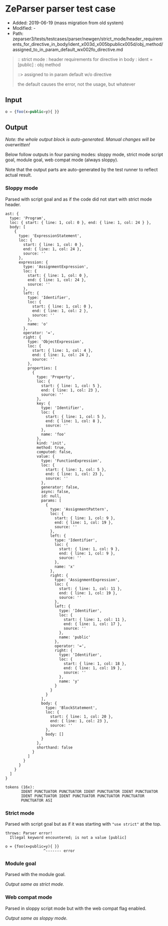 # ZeParser parser test case

- Added: 2019-06-19 (mass migration from old system)
- Modified: -
- Path: zeparser3/tests/testcases/parser/newgen/strict_mode/header_requirements_for_directive_in_body/ident_x003d_x005bpublicx005d/obj_method/assigned_to_in_param_default_wx002fo_directive.md

> :: strict mode : header requirements for directive in body : ident = [public] : obj method
>
> ::> assigned to in param default w/o directive
>
> the default causes the error, not the usage, but whatever

## Input

`````js
o = {foo(x=public=y){ }}
`````

## Output

_Note: the whole output block is auto-generated. Manual changes will be overwritten!_

Below follow outputs in four parsing modes: sloppy mode, strict mode script goal, module goal, web compat mode (always sloppy).

Note that the output parts are auto-generated by the test runner to reflect actual result.

### Sloppy mode

Parsed with script goal and as if the code did not start with strict mode header.

`````
ast: {
  type: 'Program',
  loc: { start: { line: 1, col: 0 }, end: { line: 1, col: 24 } },
  body: [
    {
      type: 'ExpressionStatement',
      loc: {
        start: { line: 1, col: 0 },
        end: { line: 1, col: 24 },
        source: ''
      },
      expression: {
        type: 'AssignmentExpression',
        loc: {
          start: { line: 1, col: 0 },
          end: { line: 1, col: 24 },
          source: ''
        },
        left: {
          type: 'Identifier',
          loc: {
            start: { line: 1, col: 0 },
            end: { line: 1, col: 2 },
            source: ''
          },
          name: 'o'
        },
        operator: '=',
        right: {
          type: 'ObjectExpression',
          loc: {
            start: { line: 1, col: 4 },
            end: { line: 1, col: 24 },
            source: ''
          },
          properties: [
            {
              type: 'Property',
              loc: {
                start: { line: 1, col: 5 },
                end: { line: 1, col: 23 },
                source: ''
              },
              key: {
                type: 'Identifier',
                loc: {
                  start: { line: 1, col: 5 },
                  end: { line: 1, col: 8 },
                  source: ''
                },
                name: 'foo'
              },
              kind: 'init',
              method: true,
              computed: false,
              value: {
                type: 'FunctionExpression',
                loc: {
                  start: { line: 1, col: 5 },
                  end: { line: 1, col: 23 },
                  source: ''
                },
                generator: false,
                async: false,
                id: null,
                params: [
                  {
                    type: 'AssignmentPattern',
                    loc: {
                      start: { line: 1, col: 9 },
                      end: { line: 1, col: 19 },
                      source: ''
                    },
                    left: {
                      type: 'Identifier',
                      loc: {
                        start: { line: 1, col: 9 },
                        end: { line: 1, col: 9 },
                        source: ''
                      },
                      name: 'x'
                    },
                    right: {
                      type: 'AssignmentExpression',
                      loc: {
                        start: { line: 1, col: 11 },
                        end: { line: 1, col: 19 },
                        source: ''
                      },
                      left: {
                        type: 'Identifier',
                        loc: {
                          start: { line: 1, col: 11 },
                          end: { line: 1, col: 17 },
                          source: ''
                        },
                        name: 'public'
                      },
                      operator: '=',
                      right: {
                        type: 'Identifier',
                        loc: {
                          start: { line: 1, col: 18 },
                          end: { line: 1, col: 19 },
                          source: ''
                        },
                        name: 'y'
                      }
                    }
                  }
                ],
                body: {
                  type: 'BlockStatement',
                  loc: {
                    start: { line: 1, col: 20 },
                    end: { line: 1, col: 23 },
                    source: ''
                  },
                  body: []
                }
              },
              shorthand: false
            }
          ]
        }
      }
    }
  ]
}

tokens (16x):
       IDENT PUNCTUATOR PUNCTUATOR IDENT PUNCTUATOR IDENT PUNCTUATOR
       IDENT PUNCTUATOR IDENT PUNCTUATOR PUNCTUATOR PUNCTUATOR
       PUNCTUATOR ASI
`````

### Strict mode

Parsed with script goal but as if it was starting with `"use strict"` at the top.

`````
throws: Parser error!
  Illegal keyword encountered; is not a value [public]

o = {foo(x=public=y){ }}
                 ^------- error
`````


### Module goal

Parsed with the module goal.

_Output same as strict mode._

### Web compat mode

Parsed in sloppy script mode but with the web compat flag enabled.

_Output same as sloppy mode._
